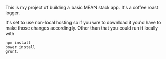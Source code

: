 This is my project of building a basic MEAN stack app. It's a coffee roast logger.

It's set to use non-local hosting so if you wre to download it you'd have to make those changes accordingly. Other than that you could run it locally with

    npm install
    bower install
    grunt.
